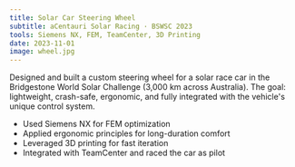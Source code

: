```yaml
---
title: Solar Car Steering Wheel
subtitle: aCentauri Solar Racing · BSWSC 2023
tools: Siemens NX, FEM, TeamCenter, 3D Printing
date: 2023-11-01
image: wheel.jpg
---
```


Designed and built a custom steering wheel for a solar race car in the Bridgestone World Solar Challenge (3,000 km across Australia). The goal: lightweight, crash-safe, ergonomic, and fully integrated with the vehicle's unique control system.

- Used Siemens NX for FEM optimization
- Applied ergonomic principles for long-duration comfort
- Leveraged 3D printing for fast iteration
- Integrated with TeamCenter and raced the car as pilot
